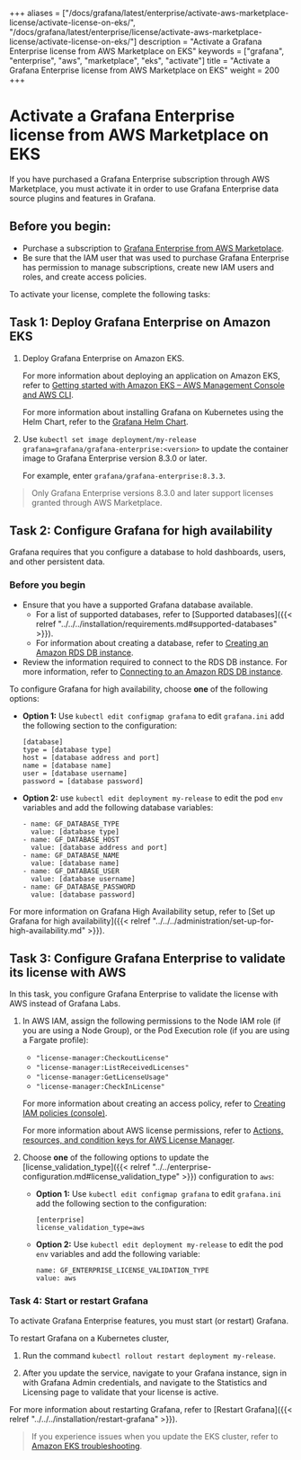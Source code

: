 +++
aliases = ["/docs/grafana/latest/enterprise/activate-aws-marketplace-license/activate-license-on-eks/", "/docs/grafana/latest/enterprise/license/activate-aws-marketplace-license/activate-license-on-eks/"]
description = "Activate a Grafana Enterprise license from AWS Marketplace on EKS"
keywords = ["grafana", "enterprise", "aws", "marketplace", "eks", "activate"]
title = "Activate a Grafana Enterprise license from AWS Marketplace on EKS"
weight = 200
+++

# Activate a Grafana Enterprise license from AWS Marketplace on EKS

If you have purchased a Grafana Enterprise subscription through AWS Marketplace, you must activate it in order to use Grafana Enterprise data source plugins and features in Grafana.

## Before you begin:

- Purchase a subscription to [Grafana Enterprise from AWS Marketplace](https://aws.amazon.com/marketplace/pp/prodview-dlncd4kzt5kx6).
- Be sure that the IAM user that was used to purchase Grafana Enterprise has permission to manage subscriptions, create new IAM users and roles, and create access policies.

To activate your license, complete the following tasks:

## Task 1: Deploy Grafana Enterprise on Amazon EKS

1. Deploy Grafana Enterprise on Amazon EKS.

   For more information about deploying an application on Amazon EKS, refer to [Getting started with Amazon EKS – AWS Management Console and AWS CLI](https://docs.aws.amazon.com/eks/latest/userguide/getting-started-console.html).

   For more information about installing Grafana on Kubernetes using the Helm Chart, refer to the [Grafana Helm Chart](https://github.com/grafana/helm-charts/tree/main/charts/grafana#readme).

1. Use `kubectl set image deployment/my-release grafana=grafana/grafana-enterprise:<version>` to update the container image to Grafana Enterprise version 8.3.0 or later.

   For example, enter `grafana/grafana-enterprise:8.3.3`.

> Only Grafana Enterprise versions 8.3.0 and later support licenses granted through AWS Marketplace.

## Task 2: Configure Grafana for high availability

Grafana requires that you configure a database to hold dashboards, users, and other persistent data.

### Before you begin

- Ensure that you have a supported Grafana database available.
  - For a list of supported databases, refer to [Supported databases]({{< relref "../../../installation/requirements.md#supported-databases" >}}).
  - For information about creating a database, refer to [Creating an Amazon RDS DB instance](https://docs.aws.amazon.com/AmazonRDS/latest/UserGuide/USER_CreateDBInstance.html).
- Review the information required to connect to the RDS DB instance. For more information, refer to [Connecting to an Amazon RDS DB instance](https://docs.aws.amazon.com/AmazonRDS/latest/UserGuide/CHAP_CommonTasks.Connect.html).

To configure Grafana for high availability, choose **one** of the following options:

- **Option 1:** Use `kubectl edit configmap grafana` to edit `grafana.ini` add the following section to the configuration:

  ```
  [database]
  type = [database type]
  host = [database address and port]
  name = [database name]
  user = [database username]
  password = [database password]
  ```

- **Option 2:** use `kubectl edit deployment my-release` to edit the pod `env` variables and add the following database variables:

  ```
  - name: GF_DATABASE_TYPE
    value: [database type]
  - name: GF_DATABASE_HOST
    value: [database address and port]
  - name: GF_DATABASE_NAME
    value: [database name]
  - name: GF_DATABASE_USER
    value: [database username]
  - name: GF_DATABASE_PASSWORD
    value: [database password]
  ```

For more information on Grafana High Availability setup, refer to [Set up Grafana for high availability]({{< relref "../../../administration/set-up-for-high-availability.md" >}}).

## Task 3: Configure Grafana Enterprise to validate its license with AWS

In this task, you configure Grafana Enterprise to validate the license with AWS instead of Grafana Labs.

1. In AWS IAM, assign the following permissions to the Node IAM role (if you are using a Node Group), or the Pod Execution role (if you are using a Fargate profile):

   - `"license-manager:CheckoutLicense"`
   - `"license-manager:ListReceivedLicenses"`
   - `"license-manager:GetLicenseUsage"`
   - `"license-manager:CheckInLicense"`

   For more information about creating an access policy, refer to [Creating IAM policies (console)](https://docs.aws.amazon.com/IAM/latest/UserGuide/access_policies_create-console.html).

   For more information about AWS license permissions, refer to [Actions, resources, and condition keys for AWS License Manager](https://docs.aws.amazon.com/service-authorization/latest/reference/list_awslicensemanager.html).

1. Choose **one** of the following options to update the [license_validation_type]({{< relref "../../enterprise-configuration.md#license_validation_type" >}}) configuration to `aws`:

   - **Option 1:** Use `kubectl edit configmap grafana` to edit `grafana.ini` add the following section to the configuration:

     ```
     [enterprise]
     license_validation_type=aws
     ```

   - **Option 2:** Use `kubectl edit deployment my-release` to edit the pod `env` variables and add the following variable:

     ```
     name: GF_ENTERPRISE_LICENSE_VALIDATION_TYPE
     value: aws
     ```

### Task 4: Start or restart Grafana

To activate Grafana Enterprise features, you must start (or restart) Grafana.

To restart Grafana on a Kubernetes cluster,

1. Run the command `kubectl rollout restart deployment my-release`.

1. After you update the service, navigate to your Grafana instance, sign in with Grafana Admin credentials, and navigate to the Statistics and Licensing page to validate that your license is active.

For more information about restarting Grafana, refer to [Restart Grafana]({{< relref "../../../installation/restart-grafana" >}}).

> If you experience issues when you update the EKS cluster, refer to [Amazon EKS troubleshooting](https://docs.aws.amazon.com/eks/latest/userguide/troubleshooting.html).
